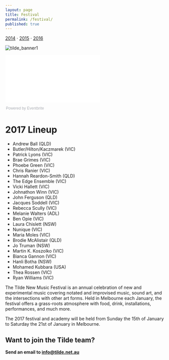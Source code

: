 ```yaml
---
layout: page
title: Festival
permalink: /festival/
published: true
---
```

[2014](/fest2014) ⋅ [2015](/fest2015) ⋅ [2016](/fest2016)

![tilde_banner1]({{site.baseurl}}/images/banner2-opt.png)

<div class="ticket-widget">
  <iframe src="//eventbrite.com.au/tickets-external?eid=30285088515&amp;ref=etckt" frameborder="0" vspace="0" hspace="0" marginheight="5" marginwidth="5" scrolling="auto" allowtransparency="true">
</iframe>
  <div style="font-family:Helvetica, Arial; font-size:12px; padding:10px 0 5px; margin:2px; width:100%; text-align:left;">
  <a class="powered-by-eb" style="color: #ADB0B6; text-decoration: none;" target="_blank" href="http://www.eventbrite.com.au/">Powered by Eventbrite</a>
</div>
</div>

# 2017 Lineup

- Andrew Ball (QLD)
- Butler/Hilton/Kaczmarek (VIC)
- Patrick Lyons (VIC)
- Brae Grimes (VIC)
- Phoebe Green (VIC)
- Chris Ranier (VIC)
- Hannah Reardon-Smith (QLD)
- The Edge Ensemble (VIC)
- Vicki Hallett (VIC)
- Johnathon Winn (VIC)
- John Ferguson (QLD)
- Jacques Soddell (VIC)
- Rebecca Scully (VIC)
- Melanie Walters (ADL)
- Ben Opie (VIC)
- Laura Chislett (NSW)
- Nunique (VIC)
- Maria Moles (VIC)
- Brodie McAlistair (QLD)
- Jo Truman (NSW)
- Martin K. Koszolko (VIC)
- Bianca Gannon (VIC)
- Hanli Botha (NSW)
- Mohamed Kubbara (USA)
- Thea Rossen (VIC)
- Ryan Williams (VIC)

The Tilde New Music Festival is an annual celebration of new and experimental music covering notated and improvised music, sound art, and the intersections with other art forms. Held in Melbourne each January, the festival offers a grass-roots atmosphere with food, drink, installations, performances, and much more.

The 2017 festival and academy will be held from Sunday the 15th of January to Saturday the 21st of January in Melbourne.

## Want to join the Tilde team?

**Send an email to [info@tilde.net.au](info@tilde.net.au)**
